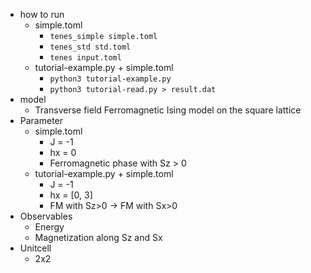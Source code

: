 - how to run
    - simple.toml
        - `tenes_simple simple.toml`
        - `tenes_std std.toml`
        - `tenes input.toml`
    - tutorial-example.py + simple.toml
        - `python3 tutorial-example.py`
        - `python3 tutorial-read.py > result.dat`
- model
    - Transverse field Ferromagnetic Ising model on the square lattice
- Parameter
    - simple.toml
        - J = -1
        - hx = 0
        - Ferromagnetic phase with Sz > 0
    - tutorial-example.py + simple.toml
        - J = -1
        - hx = [0, 3]
        - FM with Sz>0 -> FM with Sx>0
- Observables
    - Energy
    - Magnetization along Sz and Sx
- Unitcell
    - 2x2
